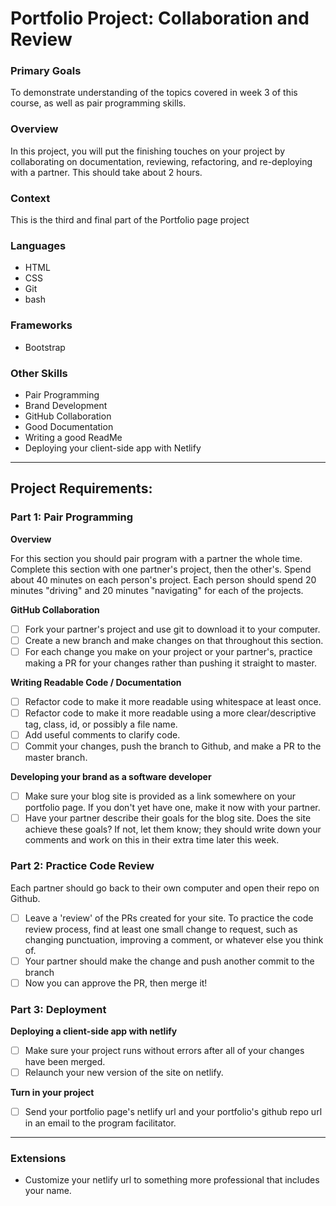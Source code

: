 # Portfolio Project: Collaboration and Review

### Primary Goals
To demonstrate understanding of the topics covered in week 3 of this course, as well as pair programming skills.

### Overview
In this project, you will put the finishing touches on your project by collaborating on documentation, reviewing, refactoring, and re-deploying with a partner. This should take about 2 hours.

### Context
This is the third and final part of the Portfolio page project

### Languages
- HTML
- CSS
- Git
- bash

### Frameworks
- Bootstrap

### Other Skills
- Pair Programming
- Brand Development
- GitHub Collaboration
- Good Documentation
- Writing a good ReadMe
- Deploying your client-side app with Netlify

-----
## Project Requirements:

### Part 1: Pair Programming

**Overview**

For this section you should pair program with a partner the whole time. Complete this section with one partner's project, then the other's. Spend about 40 minutes on each person's project. Each person should spend 20 minutes "driving" and 20 minutes "navigating" for each of the projects. 

**GitHub Collaboration**
- [ ] Fork your partner's project and use git to download it to your computer.
- [ ] Create a new branch and make changes on that throughout this section.
- [ ] For each change you make on your project or your partner's, practice making a PR for your changes rather than pushing it straight to master.

**Writing Readable Code / Documentation**  
- [ ] Refactor code to make it more readable using whitespace at least once.
- [ ] Refactor code to make it more readable using a more clear/descriptive tag, class, id, or possibly a file name. 
- [ ] Add useful comments to clarify code. 
- [ ] Commit your changes, push the branch to Github, and make a PR to the master branch.

**Developing your brand as a software developer**
- [ ] Make sure your blog site is provided as a link somewhere on your portfolio page. If you don't yet have one, make it now with your partner.
- [ ] Have your partner describe their goals for the blog site.  Does the site achieve these goals? If not, let them know; they should write down your comments and work on this in their extra time later this week.

### Part 2: Practice Code Review
Each partner should go back to their own computer and open their repo on Github.
- [ ] Leave a 'review' of the PRs created for your site. To practice the code review process, find at least one small change to request, such as changing punctuation, improving a comment, or whatever else you think of.
- [ ] Your partner should make the change and push another commit to the branch
- [ ] Now you can approve the PR, then merge it!

### Part 3: Deployment
**Deploying a client-side app with netlify**
- [ ] Make sure your project runs without errors after all of your changes have been merged.
- [ ] Relaunch your new version of the site on netlify.

**Turn in your project**
- [ ] Send your portfolio page's netlify url and your portfolio's github repo url in an email to the program facilitator.

-----

### Extensions
- Customize your netlify url to something more professional that includes your name.


